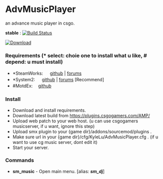# AdvMusicPlayer
an advance music player in csgo.

**stable** : [![Build Status](https://img.shields.io/travis/Kxnrl/AdvMusicPlayer/master.svg?style=flat-square)](https://travis-ci.org/Kxnrl/AdvMusicPlayer?branch=master) 

[![Download](https://csgogamers.com/static/image/download.png)](https://plugins.csgogamers.com/AMP/)

### Requirements (* select: choie one to install what u like, # depend: u must install)
- *SteamWorks: 　 [github](https://github.com/KyleSanderson/SteamWorks/ "GitHub") | [forums](https://forums.alliedmods.net/showthread.php?t=229556 "AlliedModders")
- *System2: 　 [github](https://github.com/dordnung/System2 "GitHub") | [forums](https://forums.alliedmods.net/showthread.php?t=146019 "AlliedModders")  [Recommend]
- #MotdEx: 　[github](https://github.com/Kxnrl/MotdEx "GitHub")

### Install
- Download and install requirements.
- Download latest build from https://plugins.csgogamers.com/AMP/
- Upload web patch to your web host. (u can use csgogamers musicserver, if u want, ignore this step)
- Upload smx plugin to your {game dir}/addons/sourcemod/plugins .
- Make sure url in your {game dir}/cfg/KyleLu/AdvMusicPlayer.cfg . (if u want to use cg music server, dont edit it)
- Start your server.

### Commands
- **sm_music** - Open main menu. [alias: ***sm_dj***]